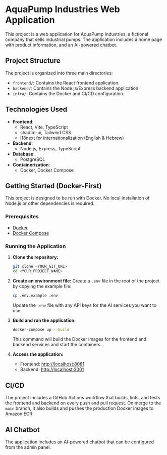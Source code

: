 # AquaPump Industries Web Application

This project is a web application for AquaPump Industries, a fictional company that sells industrial pumps. The application includes a home page with product information, and an AI-powered chatbot.

## Project Structure

The project is organized into three main directories:

-   `frontend/`: Contains the React frontend application.
-   `backend/`: Contains the Node.js/Express backend application.
-   `infra/`: Contains the Docker and CI/CD configuration.

## Technologies Used

-   **Frontend**:
    -   React, Vite, TypeScript
    -   shadcn-ui, Tailwind CSS
    -   i18next for internationalization (English & Hebrew)
-   **Backend**:
    -   Node.js, Express, TypeScript
-   **Database**:
    -   PostgreSQL
-   **Containerization**:
    -   Docker, Docker Compose

## Getting Started (Docker-First)

This project is designed to be run with Docker. No local installation of Node.js or other dependencies is required.

### Prerequisites

-   [Docker](https://docs.docker.com/get-docker/)
-   [Docker Compose](https://docs.docker.com/compose/install/)

### Running the Application

1.  **Clone the repository:**
    ```sh
    git clone <YOUR_GIT_URL>
    cd <YOUR_PROJECT_NAME>
    ```

2.  **Create an environment file:**
    Create a `.env` file in the root of the project by copying the example file:
    ```sh
    cp .env.example .env
    ```
    Update the `.env` file with any API keys for the AI services you want to use.

3.  **Build and run the application:**
    ```sh
    docker-compose up --build
    ```
    This command will build the Docker images for the frontend and backend services and start the containers.

4.  **Access the application:**
    -   Frontend: [http://localhost:8081](http://localhost:8081)
    -   Backend: [http://localhost:3001](http://localhost:3001)

## CI/CD

The project includes a GitHub Actions workflow that builds, lints, and tests the frontend and backend on every push and pull request. On merge to the `main` branch, it also builds and pushes the production Docker images to Amazon ECR.

## AI Chatbot

The application includes an AI-powered chatbot that can be configured from the admin panel.
